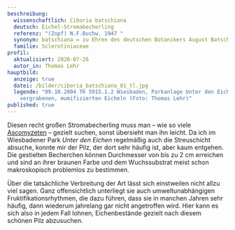 ```yaml
---
beschreibung:
  wissenschaftlich: Ciboria batschiana
  deutsch: Eichel-Stromabecherling
  referenz: "(Zopf) N.F.Buchw. 1947 "
  synonym: batschiana = zu Ehren des deutschen Botanikers August Batsch
  familie: Sclerotiniaceae
profil:
  aktualisiert: 2020-07-26
  autor_in: Thomas Lehr
hauptbild:
  anzeige: true
  datei: /bilder/ciboria_batschiana_01_tl.jpg
  legende: "09.10.2004 TK 5915.1.2 Wiesbaden, Parkanlage Unter den Eichen, auf
    vergrabenen, mumifizierten Eicheln (Foto: Thomas Lehr)"
published: true
---
```

Diesen recht großen Stromabecherling muss man – wie so viele [Ascomyzeten](Ascomyzeten "Glossar") – gezielt suchen, sonst übersieht man ihn leicht. Da ich im Wiesbadener Park *Unter den Eichen* regelmäßig auch die Streuschicht absuche, konnte mir der Pilz, der dort sehr häufig ist, aber kaum entgehen. Die gestielten Becherchen können Durchmesser von bis zu 2 cm erreichen und sind an ihrer braunen Farbe und dem Wuchssubstrat meist schon makroskopisch problemlos zu bestimmen.

Über die tatsächliche Verbreitung der Art lässt sich einstweilen nicht allzu viel sagen. Ganz offensichtlich unterliegt sie auch umweltunabhängigen Fruktifikationsrhythmen, die dazu führen, dass sie in manchen Jahren sehr häufig, dann wiederum jahrelang gar nicht angetroffen wird. Hier kann es sich also in jedem Fall lohnen, Eichenbestände gezielt nach diesem schönen Pilz abzusuchen.